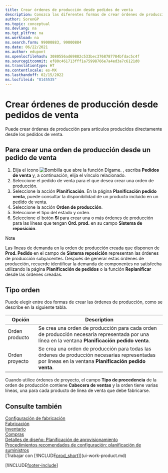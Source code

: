 ```yaml
---
title: Crear órdenes de producción desde pedidos de venta
description: Conozca las diferentes formas de crear órdenes de producción para productos producidos directamente a partir de órdenes de venta.
author: SorenGP
ms.topic: conceptual
ms.devlang: na
ms.tgt_pltfrm: na
ms.workload: na
ms.search.form: 99000883, 99000884
ms.date: 06/22/2021
ms.author: edupont
ms.openlocfilehash: 3080556ad69882c533bec3768787784bfdac5c4f
ms.sourcegitcommit: ef80c461713fff1a75998766e7a4ed3a7c6121d0
ms.translationtype: HT
ms.contentlocale: es-MX
ms.lasthandoff: 02/15/2022
ms.locfileid: "8145535"
---
```

# <a name="create-production-orders-from-sales-orders"></a>Crear órdenes de producción desde pedidos de venta
Puede crear órdenes de producción para artículos producidos directamente desde los pedidos de venta.  

## <a name="to-create-a-production-order-from-a-sales-order"></a>Para crear una orden de producción desde un pedido de venta  

1.  Elija el icono ![Bombilla que abre la función Dígame.](media/ui-search/search_small.png "Dígame qué desea hacer") , escriba **Pedidos de venta** y, a continuación, elija el vínculo relacionado.  
2.  Seleccione el pedido de venta para el que desea crear una orden de producción.  
3.  Seleccione la acción **Planificación**. En la página **Planificación pedido venta**, puede consultar la disponibilidad de un producto incluido en un pedido de venta.  
4.  Seleccione la acción **Orden de producción**.  
5.  Seleccione el tipo del estado y orden.  
6.  Seleccione el botón **Sí** para crear una o más órdenes de producción para las líneas que tengan **Ord. prod.** en su campo **Sistema de reposición**.


> [!NOTE]  
> Las líneas de demanda en la orden de producción creada que disponen de **Prod. Pedido** en el campo de **Sistema reposición** representan las órdenes de producción subyacentes. Después de generar estas órdenes de producción, recuerde identificar la demanda de componentes no satisfecha utilizando la página **Planificación de pedidos** o la función **Replanificar** desde las órdenes creadas. 

## <a name="order-type"></a>Tipo orden  
Puede elegir entre dos formas de crear las órdenes de producción, como se describe en la siguiente tabla.

|Opción|Description|
|------|-----------|
|Orden producto|Se crea una orden de producción para cada orden de producción necesaria representada por una línea en la ventana **Planificación pedido venta**.|
|Orden proyecto|Se crea una orden de producción para todas las órdenes de producción necesarias representadas por líneas en la ventana **Planificación pedido venta**. |

Cuando utilice órdenes de proyecto, el campo **Tipo de procedencia** de la orden de producción contiene **Cabecera de ventas** y la orden tiene varias líneas, una para cada producto de línea de venta que debe fabricarse.  


## <a name="see-also"></a>Consulte también  
[Configuración de fabricación](production-configure-production-processes.md)  
[Fabricación](production-manage-manufacturing.md)    
[Inventario](inventory-manage-inventory.md)  
[Compras](purchasing-manage-purchasing.md)  
[Detalles de diseño: Planificación de aprovisionamiento](design-details-supply-planning.md)   
[Procedimientos recomendados de configuración: planificación de suministros](setup-best-practices-supply-planning.md)  
[Trabajar con [!INCLUDE[prod_short](includes/prod_short.md)]](ui-work-product.md)


[!INCLUDE[footer-include](includes/footer-banner.md)]
